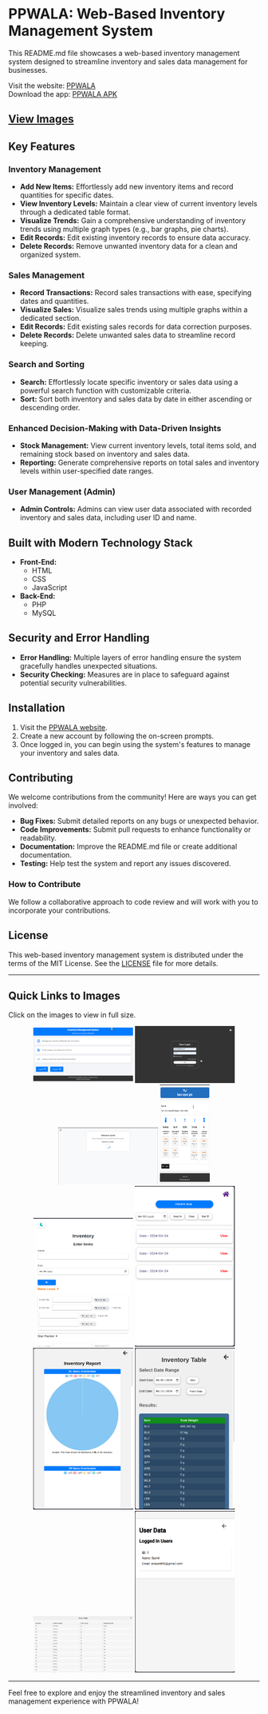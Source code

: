 # PPWALA: Web-Based Inventory Management System

This README.md file showcases a web-based inventory management system designed to streamline inventory and sales data management for businesses.

Visit the website: [PPWALA](https://ppwala.000webhostapp.com)  
Download the app: [PPWALA APK](https://sumit7739.github.io/Invenio/app.html)
## [View Images](#images)

## Key Features

### Inventory Management
- **Add New Items:** Effortlessly add new inventory items and record quantities for specific dates.
- **View Inventory Levels:** Maintain a clear view of current inventory levels through a dedicated table format.
- **Visualize Trends:** Gain a comprehensive understanding of inventory trends using multiple graph types (e.g., bar graphs, pie charts).
- **Edit Records:** Edit existing inventory records to ensure data accuracy.
- **Delete Records:** Remove unwanted inventory data for a clean and organized system.

### Sales Management
- **Record Transactions:** Record sales transactions with ease, specifying dates and quantities.
- **Visualize Sales:** Visualize sales trends using multiple graphs within a dedicated section.
- **Edit Records:** Edit existing sales records for data correction purposes.
- **Delete Records:** Delete unwanted sales data to streamline record keeping.

### Search and Sorting
- **Search:** Effortlessly locate specific inventory or sales data using a powerful search function with customizable criteria.
- **Sort:** Sort both inventory and sales data by date in either ascending or descending order.

### Enhanced Decision-Making with Data-Driven Insights
- **Stock Management:** View current inventory levels, total items sold, and remaining stock based on inventory and sales data.
- **Reporting:** Generate comprehensive reports on total sales and inventory levels within user-specified date ranges.

### User Management (Admin)
- **Admin Controls:** Admins can view user data associated with recorded inventory and sales data, including user ID and name.

## Built with Modern Technology Stack
- **Front-End:**
  - HTML
  - CSS
  - JavaScript
- **Back-End:**
  - PHP
  - MySQL

## Security and Error Handling
- **Error Handling:** Multiple layers of error handling ensure the system gracefully handles unexpected situations.
- **Security Checking:** Measures are in place to safeguard against potential security vulnerabilities.

## Installation
1. Visit the [PPWALA website](https://ppwala.000webhostapp.com).
2. Create a new account by following the on-screen prompts.
3. Once logged in, you can begin using the system's features to manage your inventory and sales data.

## Contributing
We welcome contributions from the community! Here are ways you can get involved:
- **Bug Fixes:** Submit detailed reports on any bugs or unexpected behavior.
- **Code Improvements:** Submit pull requests to enhance functionality or readability.
- **Documentation:** Improve the README.md file or create additional documentation.
- **Testing:** Help test the system and report any issues discovered.

### How to Contribute
We follow a collaborative approach to code review and will work with you to incorporate your contributions.

## License
This web-based inventory management system is distributed under the terms of the MIT License. See the [LICENSE](LICENSE) file for more details.

---

## Quick Links to Images
Click on the images to view in full size.

<p align="center">
  <a href="image/home.png"><img src="image/home.png" alt="Home page" width="200px"></a>
  <a href="image/login.png"><img src="image/login.png" alt="Login page" width="200px"></a>
  <a href="image/welcome.png"><img src="image/welcome.png" alt="Welcome page" width="200px"></a>
  <a href="image/dashboard.png"><img src="image/dashboard.png" alt="Dashboard" width="100px" height="200px"></a>
  <a href="image/inventory.png"><img src="image/inventory.png" alt="Inventory page" width="200px"></a>
  <a href="image/inventory_data.png"><img src="image/inventory_data.png" alt="Inventory Data page" width="200px"></a>
  <a href="image/inventory_chart.png"><img src="image/inventory_chart.png" alt="Inventory Chart page" width="200px"></a>
  <a href="image/inventory_table.png"><img src="image/inventory_table.png" alt="Inventory Table page" width="200px"></a>
  <a href="image/stock.png"><img src="image/stock.png" alt="Stock Table page" width="200px"></a>
  <a href="image/user.png"><img src="image/user.png" alt="User page" width="200px"></a>
</p>

---

Feel free to explore and enjoy the streamlined inventory and sales management experience with PPWALA!
